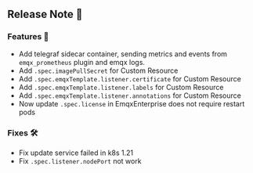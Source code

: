 ## Release Note 🍻

### Features 🌈

- Add telegraf sidecar container, sending metrics and events from `emqx_prometheus` plugin and emqx logs.
- Add `.spec.imagePullSecret` for Custom Resource
- Add `.spec.emqxTemplate.listener.certificate` for Custom Resource
- Add `.spec.emqxTemplate.listener.labels` for Custom Resource
- Add `.spec.emqxTemplate.listener.annotations` for Custom Resource
- Now update `.spec.license` in EmqxEnterprise does not require restart pods

### Fixes 🛠

- Fix update service failed in k8s 1.21
- Fix `.spec.listener.nodePort` not work